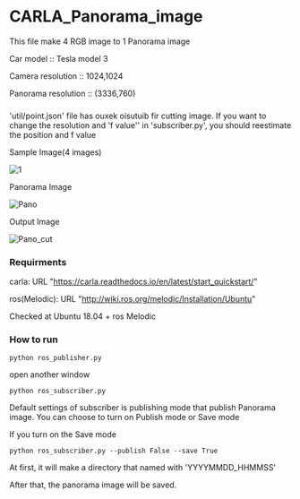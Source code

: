 # CARLA_Panorama_image

This file make 4 RGB image to 1 Panorama image

Car model :: Tesla model 3

Camera resolution :: 1024,1024

Panorama resolution :: (3336,760)

###

'util/point.json' file has ouxek oisutuib fir cutting image.
If you want to change the resolution and 'f value'' in 'subscriber.py', you should reestimate the position and f value

Sample Image(4 images)

![1](https://user-images.githubusercontent.com/98318559/150777125-a3a5db6d-6c09-423d-817c-0248717911b4.png)

Panorama Image

![Pano](https://user-images.githubusercontent.com/98318559/150776300-fc609d7c-b0a1-4114-8df5-7e40aea06174.jpg)

Output Image

![Pano_cut](https://user-images.githubusercontent.com/98318559/150776333-c954b199-1c96-4059-97ab-39ede71e5cab.jpg)

### Requirments

carla: URL "https://carla.readthedocs.io/en/latest/start_quickstart/"

ros(Melodic): URL "http://wiki.ros.org/melodic/Installation/Ubuntu"

Checked at Ubuntu 18.04 + ros Melodic

### How to run

```shell
python ros_publisher.py
```

open another window

```shell
python ros_subscriber.py
```

Default settings of subscriber is publishing mode that publish Panorama image.
You can choose to turn on Publish mode or Save mode

If you turn on the Save mode

```shell
python ros_subscriber.py --publish False --save True
```

At first, it will make a directory that named with 'YYYYMMDD_HHMMSS'

After that, the panorama image will be saved.
